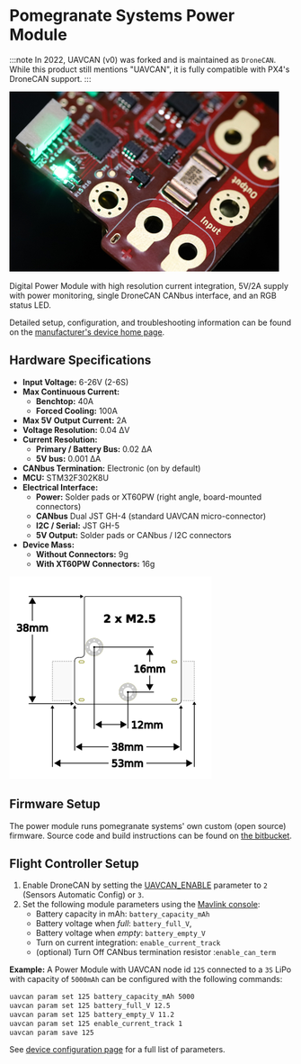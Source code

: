 # Pomegranate Systems Power Module

:::note
In 2022, UAVCAN (v0) was forked and is maintained as  `DroneCAN`. While this product still mentions "UAVCAN", it is fully compatible with PX4's DroneCAN support.
:::

![Module Image](../../assets/hardware/power_module/pomegranate_systems_pm/main_image.jpg)

Digital Power Module with high resolution current integration, 5V/2A supply with power monitoring, single DroneCAN CANbus interface, and an RGB status LED.

Detailed setup, configuration, and troubleshooting information can be found on the [manufacturer's device home page](https://p-systems.io/product/power_module).

## Hardware Specifications

 - **Input Voltage:** 6-26V \(2-6S\)
 - **Max Continuous Current:**
   - **Benchtop:** 40A
   - **Forced Cooling:** 100A
 - **Max 5V Output Current:** 2A
 - **Voltage Resolution:** 0.04 ΔV
 - **Current Resolution:** 
   - **Primary / Battery Bus:** 0.02 ΔA
   - **5V bus:** 0.001 ΔA
 - **CANbus Termination:** Electronic (on by default)
 - **MCU:** STM32F302K8U
 - **Electrical Interface:**
   - **Power:** Solder pads or XT60PW (right angle, board-mounted connectors)
   - **CANbus** Dual JST GH-4 (standard UAVCAN micro-connector)
   - **I2C / Serial:** JST GH-5 
   - **5V Output:** Solder pads or CANbus / I2C connectors
 - **Device Mass:**
   - **Without Connectors:** 9g
   - **With XT60PW Connectors:** 16g
 
 ![Dimensions](../../assets/hardware/power_module/pomegranate_systems_pm/mechanical.png)

## Firmware Setup

The power module runs pomegranate systems' own custom (open source) firmware.
Source code and build instructions can be found on [the bitbucket](https://bitbucket.org/p-systems/firmware/src/master).

## Flight Controller Setup

 1. Enable DroneCAN by setting the [UAVCAN_ENABLE](../advanced_config/parameter_reference.md#UAVCAN_ENABLE) parameter to `2` (Sensors Automatic Config) or `3`.
 2. Set the following module parameters using the [Mavlink console](https://docs.qgroundcontrol.com/master/en/analyze_view/mavlink_console.html):
    * Battery capacity in mAh: `battery_capacity_mAh`
    * Battery voltage when *full*: `battery_full_V`, 
    * Battery voltage when *empty*: `battery_empty_V`
    * Turn on current integration: `enable_current_track`
    * (optional) Turn Off CANbus termination resistor :`enable_can_term`

**Example:** A Power Module with UAVCAN node id `125` connected to a `3S` LiPo with capacity of `5000mAh` can be configured with the following commands:

```
uavcan param set 125 battery_capacity_mAh 5000
uavcan param set 125 battery_full_V 12.5
uavcan param set 125 battery_empty_V 11.2
uavcan param set 125 enable_current_track 1
uavcan param save 125
```

See [device configuration page](https://p-systems.io/product/power_module/configuration) for a full list of parameters.
